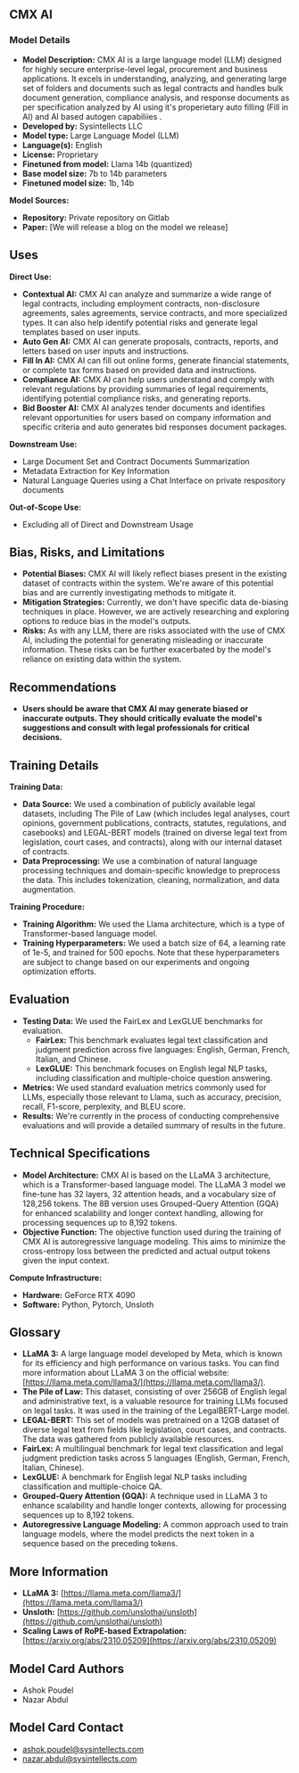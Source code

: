 ## CMX AI

### Model Details

* **Model Description:** CMX AI is a large language model (LLM) designed for highly secure enterprise-level legal, procurement and business applications. It excels in understanding, analyzing, and generating large set of folders and documents such as legal contracts and handles bulk document generation, compliance analysis, and response documents as per specification analyzed by AI using it's properietary auto filling (Fill in AI) and AI based autogen capabiliies .
* **Developed by:** Sysintellects LLC
* **Model type:** Large Language Model (LLM)
* **Language(s):** English
* **License:** Proprietary
* **Finetuned from model:** Llama 14b (quantized)
* **Base model size:** 7b to 14b parameters
* **Finetuned model size:** 1b, 14b

**Model Sources:**

* **Repository:** Private repository on Gitlab
* **Paper:** [We will release a blog on the model we release] 

## Uses

**Direct Use:**

* **Contextual AI:** CMX AI can analyze and summarize a wide range of legal contracts, including employment contracts, non-disclosure agreements, sales agreements, service contracts, and more specialized types. It can also help identify potential risks and generate legal templates based on user inputs. 
* **Auto Gen AI:**  CMX AI can generate proposals, contracts, reports, and letters based on user inputs and instructions.  
* **Fill In AI:** CMX AI can fill out online forms, generate financial statements, or complete tax forms based on provided data and instructions.
* **Compliance AI:** CMX AI can help users understand and comply with relevant regulations by providing summaries of legal requirements, identifying potential compliance risks, and generating reports.
* **Bid Booster AI:** CMX AI analyzes tender documents and identifies relevant opportunities for users based on company information and specific criteria and auto generates bid responses document packages.

**Downstream Use:**

* Large Document Set and Contract Documents Summarization 
* Metadata Extraction for Key Information
* Natural Language Queries using a Chat Interface on private respository documents

**Out-of-Scope Use:**

* Excluding all of Direct and Downstream Usage

## Bias, Risks, and Limitations

* **Potential Biases:**  CMX AI will likely reflect biases present in the existing dataset of contracts within the system.  We're aware of this potential bias and are currently investigating methods to mitigate it. 
* **Mitigation Strategies:** Currently, we don't have specific data de-biasing techniques in place. However, we are actively researching and exploring options to reduce bias in the model's outputs. 
* **Risks:** As with any LLM, there are risks associated with the use of CMX AI, including the potential for generating misleading or inaccurate information. These risks can be further exacerbated by the model's reliance on existing data within the system. 

## Recommendations

* **Users should be aware that CMX AI may generate biased or inaccurate outputs. They should critically evaluate the model's suggestions and consult with legal professionals for critical decisions.** 

## Training Details

**Training Data:**

* **Data Source:** We used a combination of publicly available legal datasets, including The Pile of Law (which includes legal analyses, court opinions, government publications, contracts, statutes, regulations, and casebooks) and LEGAL-BERT models (trained on diverse legal text from legislation, court cases, and contracts), along with our internal dataset of contracts.  
* **Data Preprocessing:**  We use a combination of natural language processing techniques and domain-specific knowledge to preprocess the data. This includes tokenization, cleaning, normalization, and data augmentation.

**Training Procedure:**

* **Training Algorithm:** We used the Llama architecture, which is a type of Transformer-based language model.
* **Training Hyperparameters:** We used a batch size of 64, a learning rate of 1e-5, and trained for 500 epochs. Note that these hyperparameters are subject to change based on our experiments and ongoing optimization efforts.

## Evaluation

* **Testing Data:** We used the FairLex and LexGLUE benchmarks for evaluation.
    * **FairLex:** This benchmark evaluates legal text classification and judgment prediction across five languages: English, German, French, Italian, and Chinese.
    * **LexGLUE:** This benchmark focuses on English legal NLP tasks, including classification and multiple-choice question answering.
* **Metrics:** We used standard evaluation metrics commonly used for LLMs, especially those relevant to Llama, such as accuracy, precision, recall, F1-score, perplexity, and BLEU score. 
* **Results:**  We're currently in the process of conducting comprehensive evaluations and will provide a detailed summary of results in the future.

## Technical Specifications

* **Model Architecture:** CMX AI is based on the LLaMA 3 architecture, which is a Transformer-based language model.  The LLaMA 3 model we fine-tune has 32 layers, 32 attention heads, and a vocabulary size of 128,256 tokens.  The 8B version uses Grouped-Query Attention (GQA) for enhanced scalability and longer context handling, allowing for processing sequences up to 8,192 tokens.
* **Objective Function:**  The objective function used during the training of CMX AI is autoregressive language modeling. This aims to minimize the cross-entropy loss between the predicted and actual output tokens given the input context.

**Compute Infrastructure:**

* **Hardware:** GeForce RTX 4090
* **Software:** Python, Pytorch, Unsloth

## Glossary

* **LLaMA 3:**  A large language model developed by Meta, which is known for its efficiency and high performance on various tasks. You can find more information about LLaMA 3 on the official website: [https://llama.meta.com/llama3/](https://llama.meta.com/llama3/).  
* **The Pile of Law:** This dataset, consisting of over 256GB of English legal and administrative text, is a valuable resource for training LLMs focused on legal tasks.  It was used in the training of the LegalBERT-Large model. 
* **LEGAL-BERT:** This set of models was pretrained on a 12GB dataset of diverse legal text from fields like legislation, court cases, and contracts. The data was gathered from publicly available resources.
* **FairLex:** A multilingual benchmark for legal text classification and legal judgment prediction tasks across 5 languages (English, German, French, Italian, Chinese).
* **LexGLUE:** A benchmark for English legal NLP tasks including classification and multiple-choice QA. 
* **Grouped-Query Attention (GQA):** A technique used in LLaMA 3 to enhance scalability and handle longer contexts, allowing for processing sequences up to 8,192 tokens.
* **Autoregressive Language Modeling:** A common approach used to train language models, where the model predicts the next token in a sequence based on the preceding tokens. 

## More Information

* **LLaMA 3:** [https://llama.meta.com/llama3/](https://llama.meta.com/llama3/) 
* **Unsloth:** [https://github.com/unslothai/unsloth](https://github.com/unslothai/unsloth)
* **Scaling Laws of RoPE-based Extrapolation:** [https://arxiv.org/abs/2310.05209](https://arxiv.org/abs/2310.05209) 

## Model Card Authors

* Ashok Poudel
* Nazar Abdul

## Model Card Contact

* ashok.poudel@sysintellects.com 
* nazar.abdul@sysintellects.com 
